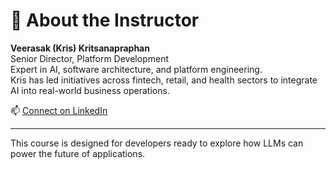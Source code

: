 
# 📌 About the Instructor

**Veerasak (Kris) Kritsanapraphan**  
Senior Director, Platform Development  
Expert in AI, software architecture, and platform engineering.  
Kris has led initiatives across fintech, retail, and health sectors to integrate AI into real-world business operations.

📫 [Connect on LinkedIn](https://www.linkedin.com)

---

This course is designed for developers ready to explore how LLMs can power the future of applications.
